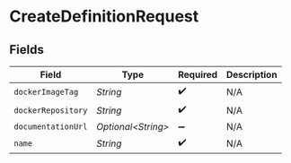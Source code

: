 # CreateDefinitionRequest


## Fields

| Field               | Type                | Required            | Description         |
| ------------------- | ------------------- | ------------------- | ------------------- |
| `dockerImageTag`    | *String*            | :heavy_check_mark:  | N/A                 |
| `dockerRepository`  | *String*            | :heavy_check_mark:  | N/A                 |
| `documentationUrl`  | *Optional\<String>* | :heavy_minus_sign:  | N/A                 |
| `name`              | *String*            | :heavy_check_mark:  | N/A                 |